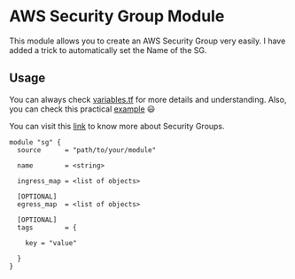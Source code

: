 # AWS Security Group Module

This module allows you to create an AWS Security Group very easily. I have added a trick to automatically set the Name of the SG.

## Usage

You can always check [variables.tf](variables.tf) for more details and understanding. Also, you can check this practical [example](examples/example1.md) 😃

You can visit this [link](https://docs.aws.amazon.com/AWSEC2/latest/UserGuide/ec2-security-groups.html) to know more about Security Groups.

```hcl
module "sg" {
  source      = "path/to/your/module"
  
  name        = <string>
  
  ingress_map = <list of objects>

  [OPTIONAL]
  egress_map  = <list of objects>

  [OPTIONAL]
  tags        = {
    
    key = "value"

  }
}
```
